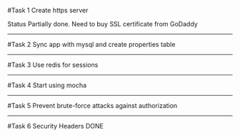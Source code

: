 #Task 1
Create https server 

Status
Partially done. Need to buy SSL certificate from GoDaddy

---------------------------------------------------------------------------------------

#Task 2
Sync app with mysql and create properties table



---------------------------------------------------------------------------------------

#Task 3
Use redis for sessions


---------------------------------------------------------------------------------------

#Task 4
Start using mocha

---------------------------------------------------------------------------------------

#Task 5
Prevent brute-force attacks against authorization


---------------------------------------------------------------------------------------

#Task 6
Security Headers              DONE